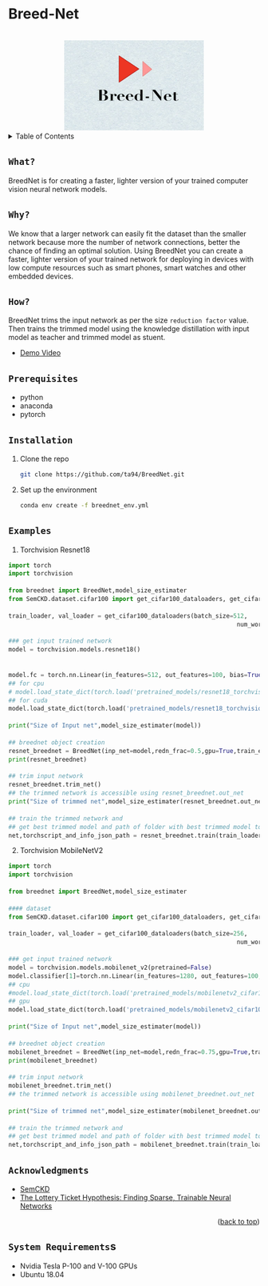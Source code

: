 # Breed-Net
<!-- PytorchHackathon 2021  -->
<!-- ![BreedNet](logo_br.jpg) -->

<!-- [![Streamlit App](https://static.streamlit.io/badges/streamlit_badge_black_white.svg)](https://demo.ailab.nolibox.com/) -->

<div id="top"></div>
<!-- PROJECT LOGO -->
<br />
<div align="center">
  <a href="https://github.com/othneildrew/Best-README-Template">
    <img src="logo_new.jpg" alt="Logo" width="280" height="180">
  </a>

</div>

<!-- TABLE OF CONTENTS -->
<details>
  <summary>Table of Contents</summary>
  <ol>
    <li>
      <a href="#what">What?</a>
    </li>
    <li><a href="#why">Why?</a></li>
    <li><a href="#how">How?</a></li>
    <li>
      <a href="#prerequisites">Prerequisites</a>
      <ul>
        <li><a href="#installation">Installation</a></li>
      </ul>
    </li>
    <li><a href="#examples">Examples</a></li>
    <li><a href="#acknowledgments">Acknowledgments</a></li>
  </ol>
</details>


## ```What?```
BreedNet is for creating a faster, lighter version of your trained computer vision neural network models.



## ```Why?```
We know that a larger network can easily fit the dataset than the smaller network because more the number of network connections, better the chance of finding an optimal solution. Using BreedNet you can create a faster, lighter version of your trained network for deploying in devices with low compute resources such as smart phones, smart watches and other embedded devices.


## ```How?``` 
BreedNet trims the input network as per the size ``` reduction factor ``` value. Then trains the trimmed model using the knowledge distillation with input model as teacher and trimmed model as stuent.

* [Demo Video](https://www.youtube.com/watch?v=09w9tY3fwVE)
## ```Prerequisites```

* python
* anaconda
* pytorch

## ```Installation```
1. Clone the repo
   ```sh
   git clone https://github.com/ta94/BreedNet.git
   ```
2. Set up the environment
   ```sh
   conda env create -f breednet_env.yml
   ```

## ```Examples```

1. Torchvision Resnet18


```python
import torch
import torchvision

from breednet import BreedNet,model_size_estimater
from SemCKD.dataset.cifar100 import get_cifar100_dataloaders, get_cifar100_dataloaders_sample

train_loader, val_loader = get_cifar100_dataloaders(batch_size=512,
                                                                num_workers=6)

### get input trained network
model = torchvision.models.resnet18()


model.fc = torch.nn.Linear(in_features=512, out_features=100, bias=True)
## for cpu
# model.load_state_dict(torch.load('pretrained_models/resnet18_torchvision_cifar100-196-best.pth',map_location=torch.device("cpu")))
## for cuda
model.load_state_dict(torch.load('pretrained_models/resnet18_torchvision_cifar100-196-best.pth'))

print("Size of Input net",model_size_estimater(model))

## breednet object creation
resnet_breednet = BreedNet(inp_net=model,redn_frac=0.5,gpu=True,train_epochs=1000,num_classes=100,input_size=(3,320,320))
print(resnet_breednet)

## trim input network
resnet_breednet.trim_net()
## the trimmed network is accessible using resnet_breednet.out_net
print("Size of trimmed net",model_size_estimater(resnet_breednet.out_net))

## train the trimmed network and 
## get best trimmed model and path of folder with best trimmed model torchscript and json with metrics information
net,torchscript_and_info_json_path = resnet_breednet.train(train_loader=train_loader,val_loader=val_loader)

```

2. Torchvision MobileNetV2 

```python
import torch
import torchvision

from breednet import BreedNet,model_size_estimater

#### dataset 
from SemCKD.dataset.cifar100 import get_cifar100_dataloaders, get_cifar100_dataloaders_sample

train_loader, val_loader = get_cifar100_dataloaders(batch_size=256,
                                                                num_workers=6)

### get input trained network
model = torchvision.models.mobilenet_v2(pretrained=False)
model.classifier[1]=torch.nn.Linear(in_features=1280, out_features=100, bias=True)
## cpu
#model.load_state_dict(torch.load('pretrained_models/mobilenetv2_cifar100-124-best.pth',map_location=torch.device("cpu")))
## gpu
model.load_state_dict(torch.load('pretrained_models/mobilenetv2_cifar100-124-best.pth'))

print("Size of Input net",model_size_estimater(model))

## breednet object creation
mobilenet_breednet = BreedNet(inp_net=model,redn_frac=0.75,gpu=True,train_epochs=1000,num_classes=100,input_size=(3,320,320))
print(mobilenet_breednet)

## trim input network
mobilenet_breednet.trim_net()
## the trimmed network is accessible using mobilenet_breednet.out_net

print("Size of trimmed net",model_size_estimater(mobilenet_breednet.out_net))

## train the trimmed network and 
## get best trimmed model and path of folder with best trimmed model torchscript and json with metrics information
net,torchscript_and_info_json_path = mobilenet_breednet.train(train_loader=train_loader,val_loader=val_loader)

```

<!-- ACKNOWLEDGMENTS -->
## ```Acknowledgments```

* [SemCKD](https://github.com/DefangChen/SemCKD)
* [The Lottery Ticket Hypothesis: Finding Sparse, Trainable Neural Networks](https://arxiv.org/abs/1803.03635)


<p align="right">(<a href="#top">back to top</a>)</p>

## ```System Requirements```s
* Nvidia Tesla P-100 and V-100 GPUs 
* Ubuntu 18.04